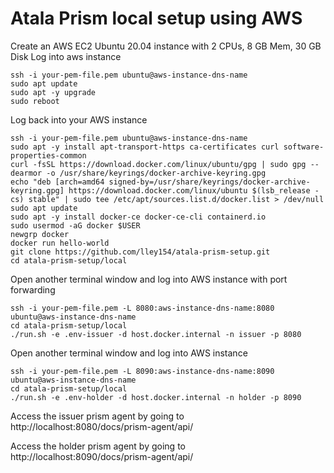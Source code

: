 # Atala Prism local setup using AWS

Create an AWS EC2 Ubuntu 20.04 instance with 2 CPUs, 8 GB Mem, 30 GB Disk
Log into aws instance
```
ssh -i your-pem-file.pem ubuntu@aws-instance-dns-name
sudo apt update
sudo apt -y upgrade
sudo reboot
```
Log back into your AWS instance
```
ssh -i your-pem-file.pem ubuntu@aws-instance-dns-name
sudo apt -y install apt-transport-https ca-certificates curl software-properties-common
curl -fsSL https://download.docker.com/linux/ubuntu/gpg | sudo gpg --dearmor -o /usr/share/keyrings/docker-archive-keyring.gpg
echo "deb [arch=amd64 signed-by=/usr/share/keyrings/docker-archive-keyring.gpg] https://download.docker.com/linux/ubuntu $(lsb_release -cs) stable" | sudo tee /etc/apt/sources.list.d/docker.list > /dev/null
sudo apt update
sudo apt -y install docker-ce docker-ce-cli containerd.io
sudo usermod -aG docker $USER
newgrp docker 
docker run hello-world
git clone https://github.com/lley154/atala-prism-setup.git
cd atala-prism-setup/local
```
Open another terminal window and log into AWS instance with port forwarding
```
ssh -i your-pem-file.pem -L 8080:aws-instance-dns-name:8080 ubuntu@aws-instance-dns-name
cd atala-prism-setup/local
./run.sh -e .env-issuer -d host.docker.internal -n issuer -p 8080
```
Open another terminal window and log into AWS instance
```
ssh -i your-pem-file.pem -L 8090:aws-instance-dns-name:8090 ubuntu@aws-instance-dns-name
cd atala-prism-setup/local
./run.sh -e .env-holder -d host.docker.internal -n holder -p 8090
```

Access the issuer prism agent by going to http://localhost:8080/docs/prism-agent/api/

Access the holder prism agent by going to http://localhost:8090/docs/prism-agent/api/

